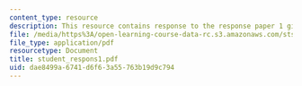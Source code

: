```yaml
---
content_type: resource
description: This resource contains response to the response paper 1 given as assignment.
file: /media/https%3A/open-learning-course-data-rc.s3.amazonaws.com/sts-s28-godzilla-and-the-bullet-train-technology-and-culture-in-modern-japan-fall-2005/dae8499a6741d6f63a55763b19d9c794_student_respons1.pdf
file_type: application/pdf
resourcetype: Document
title: student_respons1.pdf
uid: dae8499a-6741-d6f6-3a55-763b19d9c794
---
```

